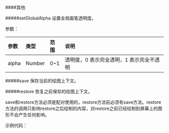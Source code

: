 ####其他

#####setGlobalAlpha
设置全局画笔透明度。

参数：

|参数	|类型	|范围	|说明|
| :--- | :--- | :--- |:--- |
|alpha	|Number|	0~1|	透明度，0 表示完全透明，1 表示完全不透明|

#####save
保存当前的绘图上下文。

#####restore
恢复之前保存的绘图上下文。

save和restore方法必须是配对使用的，restore方法前必须有save方法。restore方法的调用只影响restore之后绘制的内容，对restore之前已经绘制到屏幕上的图形不会产生任何影响。

示例代码：

